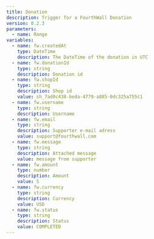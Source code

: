 ```yaml
---
title: Donation
description: Trigger for a FourthWall Donation
version: 0.2.3
parameters:
  - name: Range
variables:
  - name: fw.createdAt
    type: DateTime
    description: The DateTime of the donation in UTC
  - name: fw.donationId
    type: string
    description: Donation id
  - name: fw.shopId
    type: string
    description: Shop id
    value: sh_7ad0c438-beda-4779-a885-0dc325a755c1
  - name: fw.username
    type: string
    description: Username
  - name: fw.email
    type: string
    description: Supporter e-mail adress
    value: support@fourthwall.com
  - name: fw.message
    type: string
    description: Attached message
    value: message from supporter
  - name: fw.amount
    type: number
    description: Amount
    value: 5
  - name: fw.currency
    type: string
    description: Currency
    value: USD
  - name: fw.status
    type: string
    description: Status
    value: COMPLETED
---
```

